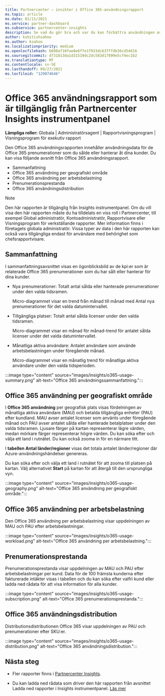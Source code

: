 ```yaml
---
title: Partnercenter – insikter i Office 365-användningsrapport
ms.topic: article
ms.date: 01/11/2021
ms.service: partner-dashboard
ms.subservice: partnercenter-insights
description: Se vad du gör bra och var du kan förbättra användningen av Office 365 prenumerationer som du säljer eller hanterar åt dina kunder.
author: kshitishsahoo
ms.author: ksahoo
ms.localizationpriority: medium
ms.openlocfilehash: b690af10fae8e6ffe1f933dc637ffdb36cd5d416
ms.sourcegitcommit: d731813da1d31519dc2dc583d17899e5cf4ec1b2
ms.translationtype: MT
ms.contentlocale: sv-SE
ms.lasthandoff: 09/27/2021
ms.locfileid: "129074646"
---
```

# <a name="office-365-usage-report-available-from-the-partner-center-insights-dashboard"></a>Office 365 användningsrapport som är tillgänglig från Partnercenter Insights instrumentpanel

**Lämpliga roller:** Globala | Administratörsagent | Rapportvisningsprogram | Visningsprogram för exekutiv rapport

Den Office 365 användningsrapporten innehåller användningsdata för de Office 365 prenumerationer som du sålde eller hanterar åt dina kunder. Du kan visa följande avsnitt från Office 365 användningsrapport.

- Sammanfattning
- Office 365 användning per geografiskt område
- Office 365 användning per arbetsbelastning
- Prenumerationsprestanda
- Office 365 användningsdistribution

 > [!NOTE]
 > Den här rapporten är tillgänglig från Insights instrumentpanel. Om du vill visa den här rapporten måste du ha tilldelats en viss roll i Partnercenter, till exempel Global administratör, Kontoadministratör, Rapportvisare eller Visningsprogram för verkställande rapporter. Mer information finns i företagets globala administratör. Vissa typer av data i den här rapporten kan också vara tillgängliga endast för användare med behörighet som chefsrapportvisare.

## <a name="summary"></a>Sammanfattning

I sammanfattningsavsnittet visas en ögonblicksbild av de kpi:er som är relaterade Office 365 prenumerationer som du har sålt eller hanterar för dina kunder.  

- Nya prenumerationer: Totalt antal sålda eller hanterade prenumerationer under den valda tidsramen.

   Micro-diagrammet visar en trend från månad till månad med Antal nya prenumerationer för det valda datumintervallet.

- Tillgängliga platser: Totalt antal sålda licenser under den valda tidsramen.

   Micro-diagrammet visar en månad för månad-trend för antalet sålda licenser under det valda datumintervallet.

- Månatliga aktiva användare: Antalet användare som använde arbetsbelastningen under föregående månad. 

   Micro-diagrammet visar en månatlig trend för månatliga aktiva användare under den valda tidsperioden.

:::image type="content" source="images/insights/o365-usage-summary.png" alt-text="Office 365 användningssammanfattning.":::

## <a name="office-365-usage-by-geography"></a>Office 365 användning per geografiskt område

I **Office 365 användning** per geografisk plats visas fördelningen av månatliga aktiva användare (MAU) och betalda tillgängliga enheter (PAU) efter kundland. MAU avser antalet licenser som använts under föregående månad och PAU avser antalet sålda eller hanterade betalplatser under den valda tidsramen. Ljusare färger på kartan representerar lägre värden, medan mörkare färger representerar högre värden. Du kan söka efter och välja ett land i rutnätet. Du kan också zooma in för en närmare titt.

I **tabellen Antal länder/regioner** visas det totala antalet länder/regioner där Azure-användningshändelser genereras.

Du kan söka efter och välja ett land i rutnätet för att zooma till platsen på kartan. Välj alternativet **Start** på kartan för att återgå till den ursprungliga vyn.


:::image type="content" source="images/insights/o365-usage-geography.png" alt-text="Office 365 användning per geografiskt område.":::

## <a name="office-365-usage-by-workload"></a>Office 365 användning per arbetsbelastning

Den Office 365 användning per arbetsbelastning visar uppdelningen av MAU och PAU efter arbetsbelastningar.

:::image type="content" source="images/insights/o365-usage-workload.png" alt-text="Office 365 användning per arbetsbelastning.":::

## <a name="subscriptions-performance"></a>Prenumerationsprestanda

Prenumerationsprestanda visar uppdelningen av MAU och PAU efter arbetsbelastningar per kund. Data för de 100 främsta kunderna efter fakturerade intäkter visas i tabellen och du kan söka efter valfri kund eller ladda ned rådata för att visa information för alla kunder.

:::image type="content" source="images/insights/o365-usage-subscription.png" alt-text="Office 365 prenumerationsprestanda.":::

## <a name="office-365-usage-distribution"></a>Office 365 användningsdistribution

Distributionsdistributionen Office 365 visar uppdelningen av PAU och prenumerationer efter SKU:er.

:::image type="content" source="images/insights/o365-usage-distribution.png" alt-text="Office 365 användningsdistribution.":::

## <a name="next-steps"></a>Nästa steg

- Fler rapporter finns i [Partnercenter Insights](partner-center-insights.md).

- Du kan ladda ned rådata som driver den här rapporten från avsnittet Ladda ned rapporter i Insights instrumentpanel. [Läs mer](insights-download-reports.md) 

